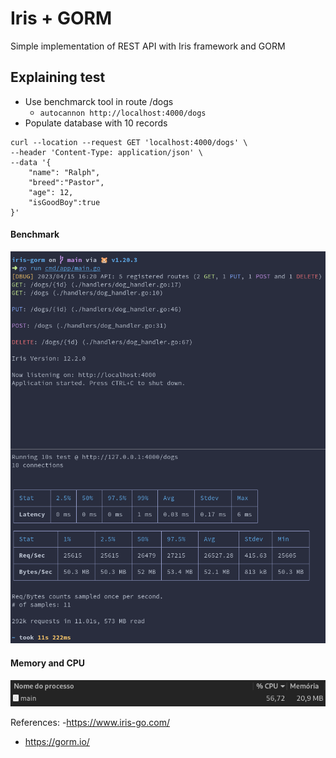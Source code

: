 # Iris + GORM

Simple implementation of REST API with Iris framework and GORM

## Explaining test
- Use benchmarck tool in route /dogs
    - `autocannon http://localhost:4000/dogs`
- Populate database with 10 records
```curl
curl --location --request GET 'localhost:4000/dogs' \
--header 'Content-Type: application/json' \
--data '{
    "name": "Ralph",
    "breed":"Pastor",
    "age": 12,
    "isGoodBoy":true
}'
```

#### Benchmark
![bench](https://github.com/LeandroRezendeCoutinho/iris-gorm/blob/main/img/iris_gorm_bench.png)

#### Memory and CPU
![bench](https://github.com/LeandroRezendeCoutinho/iris-gorm/blob/main/img/iris_mem.png)

References: 
-https://www.iris-go.com/
- https://gorm.io/
